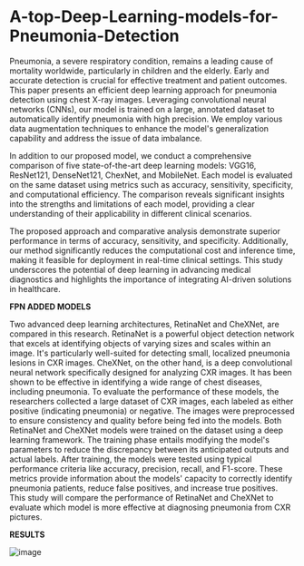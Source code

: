 # A-top-Deep-Learning-models-for-Pneumonia-Detection

Pneumonia, a severe respiratory condition, remains a leading cause of mortality worldwide, particularly in children and the elderly. Early and accurate detection is crucial for effective treatment and patient outcomes. This paper presents an efficient deep learning approach for pneumonia detection using chest X-ray images. Leveraging convolutional neural networks (CNNs), our model is trained on a large, annotated dataset to automatically identify pneumonia with high precision. We employ various data augmentation techniques to enhance the model's generalization capability and address the issue of data imbalance.

In addition to our proposed model, we conduct a comprehensive comparison of five state-of-the-art deep learning models: VGG16, ResNet121, DenseNet121, ChexNet, and MobileNet. Each model is evaluated on the same dataset using metrics such as accuracy, sensitivity, specificity, and computational efficiency. The comparison reveals significant insights into the strengths and limitations of each model, providing a clear understanding of their applicability in different clinical scenarios.

The proposed approach and comparative analysis demonstrate superior performance in terms of accuracy, sensitivity, and specificity. Additionally, our method significantly reduces the computational cost and inference time, making it feasible for deployment in real-time clinical settings. This study underscores the potential of deep learning in advancing medical diagnostics and highlights the importance of integrating AI-driven solutions in healthcare.


**FPN ADDED MODELS**

Two advanced deep learning architectures, RetinaNet and CheXNet, are compared in this research. RetinaNet is a powerful object detection network that excels at identifying objects of varying sizes and scales within an image. It's particularly well-suited for detecting small, localized pneumonia lesions in CXR images. CheXNet, on the other hand, is a deep convolutional neural network specifically designed for analyzing CXR images. It has been shown to be effective in identifying a wide range of chest diseases, including pneumonia. To evaluate the performance of these models, the researchers collected a large dataset of CXR images, each labeled as either positive (indicating pneumonia) or negative. The images were preprocessed to ensure consistency and quality before being fed into the models. Both RetinaNet and CheXNet models were trained on the dataset using a deep learning framework. The training phase entails modifying the model's parameters to reduce the discrepancy between its anticipated outputs and actual labels. After training, the models were tested using typical performance criteria like accuracy, precision, recall, and F1-score. These metrics provide information about the models' capacity to correctly identify pneumonia patients, reduce false positives, and increase true positives. This study will compare the performance of RetinaNet and CheXNet to evaluate which model is more effective at diagnosing pneumonia from 
CXR pictures.


**RESULTS**



![image](https://github.com/user-attachments/assets/3bc5bef2-7edd-4fe9-97d9-47bd5a803246)
